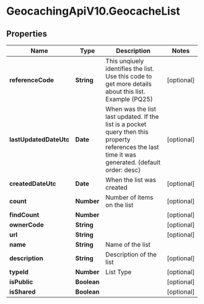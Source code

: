 # GeocachingApiV10.GeocacheList

## Properties
Name | Type | Description | Notes
------------ | ------------- | ------------- | -------------
**referenceCode** | **String** | This unqiuely identifies the list.  Use this code to get more details about this list. Example (PQ25) | [optional] 
**lastUpdatedDateUtc** | **Date** | When was the list last updated.  If the list is a pocket query then this property references the last time it was generated. (default order: desc) | [optional] 
**createdDateUtc** | **Date** | When the list was created | [optional] 
**count** | **Number** | Number of items on the list | [optional] 
**findCount** | **Number** |  | [optional] 
**ownerCode** | **String** |  | [optional] 
**url** | **String** |  | [optional] 
**name** | **String** | Name of the list | 
**description** | **String** | Description of the list | [optional] 
**typeId** | **Number** | List Type | [optional] 
**isPublic** | **Boolean** |  | [optional] 
**isShared** | **Boolean** |  | [optional] 


